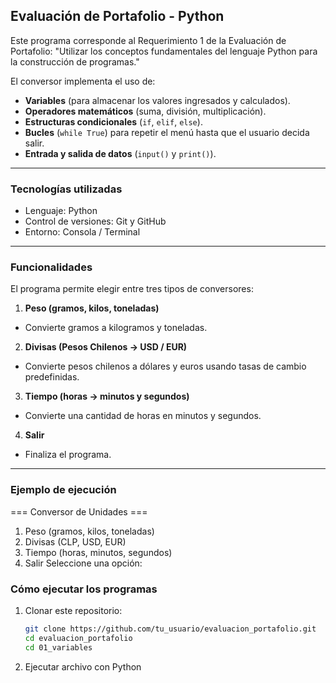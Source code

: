 ## Evaluación de Portafolio - Python

Este programa corresponde al Requerimiento 1 de la Evaluación de Portafolio:
"Utilizar los conceptos fundamentales del lenguaje Python para la construcción de programas."

El conversor implementa el uso de:
- **Variables** (para almacenar los valores ingresados y calculados).
- **Operadores matemáticos** (suma, división, multiplicación).
- **Estructuras condicionales** (`if`, `elif`, `else`).
- **Bucles** (`while True`) para repetir el menú hasta que el usuario decida salir.
- **Entrada y salida de datos** (`input()` y `print()`).
---

### Tecnologías utilizadas
- Lenguaje: Python
- Control de versiones: Git y GitHub
- Entorno: Consola / Terminal

---

### Funcionalidades

El programa permite elegir entre tres tipos de conversores:

1. **Peso (gramos, kilos, toneladas)**
- Convierte gramos a kilogramos y toneladas.

2. **Divisas (Pesos Chilenos → USD / EUR)**
- Convierte pesos chilenos a dólares y euros usando tasas de cambio predefinidas.

3. **Tiempo (horas → minutos y segundos)**
- Convierte una cantidad de horas en minutos y segundos.

4. **Salir**
- Finaliza el programa.

---

### Ejemplo de ejecución

=== Conversor de Unidades ===
1. Peso (gramos, kilos, toneladas)
2. Divisas (CLP, USD, EUR)
3. Tiempo (horas, minutos, segundos)
4. Salir
Seleccione una opción:

### Cómo ejecutar los programas

1. Clonar este repositorio:
   ```bash
   git clone https://github.com/tu_usuario/evaluacion_portafolio.git
   cd evaluacion_portafolio
   cd 01_variables

2. Ejecutar archivo con Python
